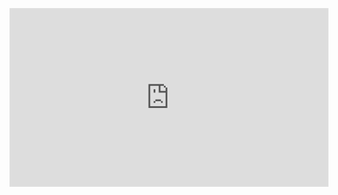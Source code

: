 <p id="video">
<iframe width="560" height="315" src="https://www.youtube.com/embed/ue9PR44_pBU" frameborder="0" allowfullscreen></iframe>
</p>
